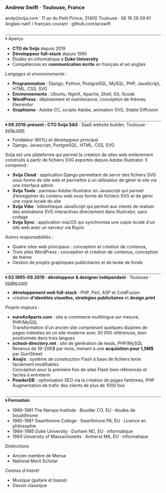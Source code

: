 <!-- https://www.w3schools.com/charsets/ref_emoji_office.asp -->
### Andrew Swift · Toulouse, France

andy⛭svija.com · 11 av du Petit Prince, 31400 Toulouse · 06 18 26 09 61  
Anglais natif / français courant · github.com/acswift

![](images/divider.jpg)
🌀 Aperçu

- **CTO de Svija** depuis 2019
- **Développeur full-stack** depuis 1995
- Études en informatique à **Duke University**
- Compétences en **communication écrite** en français et en anglais

*Langages et environnements :*

- **Programmation** : Django, Python, PostgreSQL, MySQL, PHP, JavaScript, HTML, CSS, SVG
- **Environnements** : Ubuntu, NginX, Apache, Shell, Git, Xcode
- **WordPress** : déploiement et maintenance, conception de thèmes, Elementor
- **Graphisme** : Adobe CC, scripts Adobe, animation SVG, Stable Diffusion

![](images/divider.jpg)
**🌀 09.2019-présent : CTO Svija SAS** · SaaS website builder, Toulouse · [svija.com](https://svija.com)

- Fondateur (80%) et développeur principal
- Django, Javascript, PostgreSQL, HTML, CSS, SVG

Svija est une plateforme qui permet la création de sites web entièrement construits à partir de fichiers SVG exportés depuis Adobe Illustrator. Il comprend :

- **Svija Cloud** : application Django permettant de servir des fichiers SVG sous forme de site web et permettre à un utilisateur de gérer le site via une interface admin
- **Svija Tools** : panneau Adobe Illustrator en Javascript qui permet d’enregistrer du contenu web sous forme de fichiers SVG et de gérer une copie locale du site
- **Svija Vibe** : bibliothèque JavaScript qui permet aux clients de réaliser des animations SVG interactives directement dans Illustrator, sans codage
- **Svija Sync** : application macOS qui synchronise une copie locale d'un site web avec un serveur via Rsync

*Autres responsabilités :*

- Quatre sites web principaux : conception et création de contenus, 
- Trois sites WordPress : conception et création de contenus, conception de thème
- Gestion de projets graphiques publicitaires et de levée de fonds

![](images/divider.jpg)
**🌀 03.1995-09.2019 : développeur & designer indépendant** · Toulouse · [ozake.com](https://ozake.com)

- **développement web full-stack** : PHP, Perl, ASP et ColdFusion
- création **d'identités visuelles, stratégies publicitaires** et **design print**

*Projets majeurs :*

- **euro4x4parts.com** : site e-commerce multilingue sur mesure, PHP/MySQL  
  Transformation d'un ancien site comprenant quelques dizaines de pages indexées en un site moderne avec 30 000 références, bien positionnée dans trois langues
- **school-directory.net** : site de génération de leads, PHP/MySQL  
  Revenus de 16–20K$ par mois, menant à une **acquisition pour 1,5M$** par QuinStreet
- **Anaÿs** : système de construction Flash à base de fichiers texte facilement modifiables  
  Conception pour la première fois de sites Flash bien référencés et faciles à entretenir
- **PowderDB** : optimisation SEO via la création de pages fantômes, PHP  
  Augmentation de trafic des clients de plus de 1000 fois

![](images/divider.jpg)
**🌀 Formation**

- 1989-1991 The Naropa Institute · Boulder CO, EU · études de bouddhisme
- 1985-1987 Swarthmore College · Swarthmore PA, EU · Licence en philosophie
- 1984-1985 Duke University · Durham NC, EU · informatique
- 1983 University of Massachusetts · Amherst MA, EU · informatique

*Distinctions*

- Ancien membre de Mensa
- National Merit Scholar

*Centres d’intérêt*

- Musique (guitare et basse)
- Dessin classique




<!--



## Andrew Swift • Toulouse, France  

Double nationalité : américaine et britannique • Anglais (natif) • Français (courant)

andy⛭svija.com • 11 av du Petit Prince, 31400 Toulouse • 06 18 26 09 61

---  
### 🌀 APERÇU

- Informatique à **Duke University**, développeur web depuis 1995  
- Déploiement de **dizaines de sites web**, y compris des sites e-commerce et des plateformes dynamiques avec des fonctionnalités complexes  
- Compétences en communication écrite en **français** et en **anglais**

Langages et Environnements :

- **Langages de programmation** : Django, Python, PostgreSQL, MySQL, PHP, JavaScript, HTML, CSS, SVG
- **Environnements** : Ubuntu, NginX, Apache, Shell, Git, Xcode
- **WordPress** : Déploiement et maintenance, développement de thèmes, utilisation d'Elementor
- **Graphisme** : Animation SVG, développement de scripts/plugins Adobe, GSAP, Stable Diffusion

---  
### 🌀 PROJETS INFORMATIQUES

**2020-présent • Svija Cloud** • Application Django pour publier des fichiers SVG Adobe Illustrator sous forme de contenu web  

J'ai développé seul une application website builder qui transformait des fichiers SVG en sites web complets, avec une interface admin permettant de paramétrer tous les aspects de leur site

- **Architecture multi-instance** – une instance dédiée par client pour gérer l’organisation du site, les titres de pages, le SEO et la gestion des scripts  
- **Interface d’administration intuitive** – amélioration de l’admin Django pour permettre aux utilisateurs de gérer leurs fichiers Illustrator, médias et scripts intégrés  
- **Fonctionnalités de gestion de contenu** – réutilisation de blocs de contenu, intégration d'animations interactives (Svija Vibe) et intégration de vidéos YouTube

---  
**2021-présent • Svija Tools** • Plugin Adobe Illustrator en JavaScript/AJAX  

J'ai exploité les subtilités de programmation d'Extendscript pour faciliter radicalement la création de contenus SVG dans Illustrator, avec plusieurs fonctionnalités supplémentaires pour améliorer l'expérience de nos clients

- **Exportation SVG & Gestion de site** – permet d’enregistrer du contenu web sous forme de fichiers SVG et de gérer une copie locale du site  
- **Harmonisation et vérification de contenu** – outils de synchronisation du contenu sur plusieurs pages et détection d'erreurs (images manquantes, techniques non prises en charge)  
- **Améliorations UX** – raccourcis vers les fichiers sources et accès rapide aux opérations fréquentes  

---  
**2022-présent • Svija Vibe** • Bibliothèque JavaScript pour l'animation SVG  

J'ai exploité la puissance de la bibliothèque JavaScript GSAP en la connectant à des objets Illustrator, permettant ainsi à des novices en graphisme de créer des animations SVG très élaborées

- **Animation basée sur GSAP** – utilise la bibliothèque GSAP pour créer des animations web fluides et légères  
- **Système de déclencheurs et d’événements** – l’interaction avec un objet déclenche la transformation d’un autre objet ou groupe d’objets  
- **Animation sans code** – permet aux designers de créer des animations interactives directement dans Illustrator, simplifiant radicalement la production  

---  
**2021-2023 • Svija Sync** • Application macOS en Swift (modifications & soumission à l'App Store)  

J'ai simplifié la synchronisation FTP en intégrant Rsync dans une application macOS. Rapide et léger, l'application rend transparente la synchronisation d'un dossier local avec le dossier distant, ainsi permettant à l'utilisateur de se concentrer sur la conception des contenus

- **L'amélioration de Svija Sync** – modifications approfondies d’une application macOS en Swift (initialement développée par un sous-traitant)  
- **Gestion multi-sites** – permet de gérer jusqu’à 100 sites web avec un accès rapide aux fichiers locaux et aux pages admin de Svija Cloud  
- **Soumission à l’App Store** – gestion du processus de publication sur le Mac App Store  

---  
  

**2007-2012 • euro4x4parts.com** • Site e-commerce multilingue basé sur PHP/MySQL

J'ai transformé un ancien système ASP avec quelques dizaines de pages référencées en français à un site moderne avec 30 000 références, toutes bien référencées dans trois langues, dépassant largement les attentes du client

- Augmentation significative du **nombre de pages référencées** (+1000x) grâce à une gestion SEO en trois langues
- Création d'un **programme PHP sur mesure** pour gérer efficacement plus de 30 000 références
- Gestion du **SEO**, de **l'inventaire** et des **mises à jour** depuis une interface unique

---
**2004-2010 • school-directory.net** • Site de génération de leads basé sur PHP/MySQL  

J'ai créé seul un site de génération de leads ultra-rentable menant a une acquistion pour 1,5M$

- Contribution à la rentabilité du site, générant **16–20K$ par mois**, menant à son **acquisition pour 1,5M$ par QuinStreet en 2010**  
- **Gestion de tous les aspects techniques**, incluant le développement backend, l’administration de bases de données et le SEO  
- Conception d’un **système de recherche dynamique** permettant aux utilisateurs de filtrer les écoles selon plusieurs critères  

---  
**2002-2006 • Anaÿs** • Sites Flash indexables et faciles à maintenir en PHP  

J'ai résolu les deux principales lacunes de Flash (invisibilité SEO et nécessité d'un logiciel propriétaire) et rendre l'entretien de sites flash bien référencés possible dans un éditeur de texte

- **Développement d’un système modulaire** permettant d’indexer les sites Flash dans les moteurs de recherche et de simplifier leur mise à jour  
- **Backend en PHP et moteur Flash** lisant dynamiquement le contenu à partir d’une page HTML  
- **Gestion de contenu basée sur des fichiers texte**, supprimant le besoin de logiciels propriétaires pour les mises à jour  

---  
  

**2001-2002 • PowderDB** • Application d’optimisation SEO en PHP  

En combinant plusieurs sources de textes et d'imagerie, j'ai créé des résultats SEO incroyables par le biais des centaines de milliers de pages fantômes

- Génération d’environ **400 000 pages indexées par site**, améliorant considérablement le référencement  
- **Augmentation du trafic +1000x** en optimisant la structure du contenu et la pertinence des mots-clés  
- Génération de **contenu réaliste**, avec une **densité de mots-clés configurable**, des **images pertinentes** et un **balisage HTML optimisé pour le SEO**  

---

### 🌀 EXPÉRIENCE PROFESSIONNELLE

**09.2019-présent • Svija SAS** • Startup SaaS, Toulouse FR • <a href=https://svija.com>svija.com</a>  

J'ai géré les quatre projets informatiques mentionnés ci-dessus pour fournir une solution harmonieuse et bien fonctionnelle pour nos clients, en passant par le développement jusqu'à la conception UX/UI

- **Fondateur & Développeur principal** de **Svija**, une plateforme SaaS permettant de créer des sites web **à partir de fichiers SVG Adobe Illustrator**  
- Responsable de gestion de projets **informatiques**, **publicitaires** et **levée de fonds**
- Conception et gestion de **trois sites WordPress personnalisés**
- Production de **contenus marketing** (pitch decks, vidéos, images et publications sur les réseaux sociaux)  

---  
**03.1995-09.2019 • Développeur & Designer** • Indépendant, Toulouse FR • <a href=https://ozake.com>ozake.com</a>  

J'ai lancé des dizaines de sites web en plusieurs langues, en réalisant à la fois le développement full-stack et la conception graphique

- **Développement web full-stack** en PHP, ASP, Cold Fusion et Perl  
- **Identité visuelle, stratégie publicitaire, design print**  

*1995-2003 : Andrew Swift Communications • 2004-2014 : Anaÿs Inc • 2014-2019 : Ozaké Communication*  

---  
### 🌀 FORMATION  

- **1998-2000 Boulder School of Fine Arts** • Boulder CO, EU • études de figure
- **1998-1991 The Naropa Institute** • Boulder CO, EU • études de bouddhisme
- **1985-1987 Swarthmore College** • Swarthmore PA, EU • Licence en philosophie
- **1984-1985 Duke University** • Durham NC, EU • informatique
- **1983 University of Massachusetts** • Amherst MA, EU • informatique

---  
### 🌀 DISTINCTIONS  

- Ancien membre de Mensa  
- National Merit Scholar  

---  
### 🌀 CENTRES D’INTÉRÊT

- Exploration des nouvelles formes d'art numérique avec Stable Diffusion
- Musique funk et rock (guitare et basse électriques)


-->

